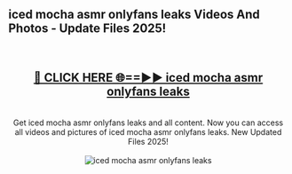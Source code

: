 <h2>iced mocha asmr onlyfans leaks Videos And Photos - Update Files 2025!</h2>
<br>
<div align="center">
<h2><a href="https://linkcuts.com/hfmhzwbr" rel="nofollow">🔴 CLICK HERE 🌐==►► iced mocha asmr onlyfans leaks</a></h2>
<br>
Get iced mocha asmr onlyfans leaks and all content. Now you can access all videos and pictures of iced mocha asmr onlyfans leaks. New Updated Files 2025!
<br>
<br>
<a href="https://linkcuts.com/hfmhzwbr" rel="nofollow" data-target="animated-image.originalLink"><img src="https://i.ibb.co.com/WyWwxjT/player-gif2.gif" alt="iced mocha asmr onlyfans leaks" style="max-width: 100%; display: inline-block;" data-target="animated-image.originalImage"></a>
</div>
<br>